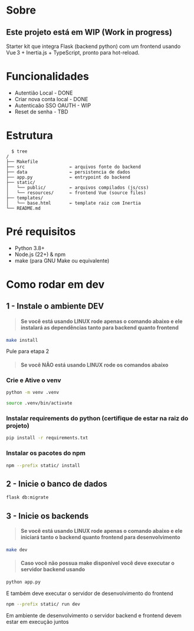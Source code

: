 # Sobre
## Este projeto está em WIP (Work in progress)
Starter kit que integra Flask (backend python) com um frontend usando Vue 3 + Inertia.js + TypeScript, pronto para hot-reload.

# Funcionalidades
- Autentião Local - DONE
- Criar nova conta local - DONE
- Autenticaão SSO OAUTH - WIP
- Reset de senha - TBD

# Estrutura
```shell
  $ tree
/
├── Makefile
├── src                 ← arquivos fonte do backend
├── data                ← persistencia de dados
├── app.py              ← entrypoint do backend
├── static/
│   └── public/         ← arquivos compilados (js/css)
│   └── resources/      ← frontend Vue (source files)
├── templates/
│   └── base.html       ← template raiz com Inertia
└── README.md
```

# Pré requisitos

- Python 3.8+
- Node.js (22+) & npm
- make (para GNU Make ou equivalente)

# Como rodar em dev

## 1 - Instale o ambiente DEV
> #### Se você está usando LINUX rode apenas o comando abaixo e ele instalará as dependências tanto para backend quanto frontend

```sh
make install
```
Pule para etapa 2
> #### Se você NÃO está usando LINUX rode os comandos abaixo
### Crie e Ative o venv
```sh
python -m venv .venv
```
```sh
source .venv/bin/activate
```
### Instalar requirements do python (certifique de estar na raiz do projeto)
```sh
pip install -r requirements.txt
```

### Instalar os pacotes do npm
```sh
npm --prefix static/ install
```

## 2 - Inicie o banco de dados 
```sh
flask db:migrate
```
## 3 - Inicie os backends
> #### Se você está usando LINUX rode apenas o comando abaixo e ele iniciará tanto o backend quanto frontend para desenvolvimento
```sh
make dev
```

> #### Caso você não possua make disponível você deve executar o servidor backend usando
```sh
python app.py
```
E também deve executar o servidor de desenvolvimento do frontend
```sh
npm --prefix static/ run dev
```
Em ambiente de desenvolvimento o servidor backend e frontend devem estar em execução juntos
